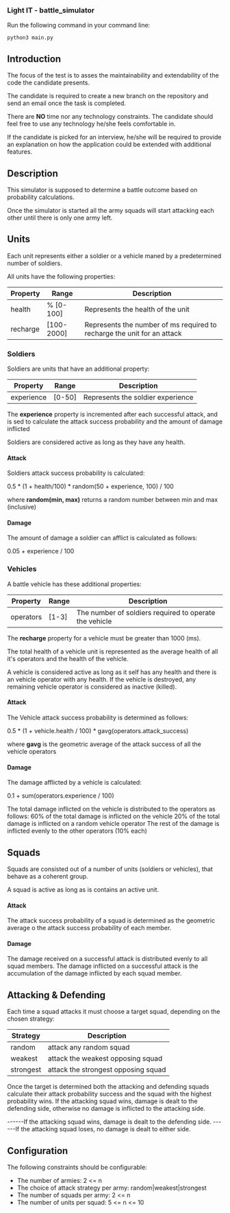 ### Light IT - battle_simulator

Run the following command in your command line:

```
python3 main.py
```

## Introduction

The focus of the test is to asses the maintainability and extendability of the code the candidate presents.

The candidate is required to create a new branch on the repository and send an email once the task is completed.

There are **NO** time nor any technology constraints. The candidate should feel free to use any technology he/she feels comfortable in.

If the candidate is picked for an interview, he/she will be required to provide an explanation on how the application could be extended with additional features.

## Description

This simulator is supposed to determine a battle outcome based on probability calculations.

Once the simulator is started all the army squads will start attacking each other until there is only one army left.


## Units

Each unit represents either a soldier or a vehicle maned by a predetermined number of soldiers.

All units have the following properties:


| Property |     Range    |                             Description                                 |
|----------|--------------|-------------------------------------------------------------------------|
| health   | % \[0-100\]  | Represents the health of the unit                                       |
| recharge | \[100-2000\] | Represents the number of ms required to recharge the unit for an attack |


### Soldiers

Soldiers are units that have an additional property:


|  Property  |   Range  |            Description            |
|------------|----------|-----------------------------------|
| experience | \[0-50\] | Represents the soldier experience |

The **experience**  property is incremented after each successful attack, and is sed to calculate the attack success probability and the amount of damage inflicted

Soldiers are considered active as long as they have any health.

#### Attack

Soldiers attack success probability is calculated:

0.5 * (1 + health/100) * random(50 + experience, 100) / 100

where **random(min, max)** returns a random number between min and max (inclusive)

#### Damage

The amount of damage a soldier can afflict is calculated as follows:

0.05 + experience / 100


### Vehicles

A battle vehicle has these additional properties:


|   Property  |  Range  |                        Description                     |
|-------------|---------|--------------------------------------------------------|
|  operators  | \[1-3\] | The number of soldiers required to operate the vehicle |     

The **recharge** property for a vehicle must be greater than 1000 (ms).

The total health of a vehicle unit is represented as the average health of all it's operators and the health of the vehicle.

A vehicle is considered active as long as it self has any health and there is an vehicle operator with any health.
If the vehicle is destroyed, any remaining vehicle operator is considered as inactive (killed).


#### Attack
The Vehicle attack success probability is determined as follows:

0.5 * (1 + vehicle.health / 100) * gavg(operators.attack_success)

where **gavg** is the geometric average of the attack success of all the vehicle operators

#### Damage

The damage afflicted by a vehicle is calculated:

0.1 + sum(operators.experience / 100)

The total damage inflicted on the vehicle is distributed to the operators as follows:
60% of the total damage is inflicted on the vehicle
20% of the total damage is inflicted on a random vehicle operator
The rest of the damage is inflicted evenly to the other operators (10% each)


## Squads

Squads are consisted out of a number of units (soldiers or vehicles), that behave as a coherent group.

A squad is active as long as is contains an active unit.

#### Attack

The attack success probability of a squad is determined as the geometric average o the attack success probability of each member.

#### Damage

The damage received on a successful attack is distributed evenly to all squad members.
The damage inflicted on a successful attack is the accumulation of the damage inflicted by each squad member.

## Attacking & Defending

Each time a squad attacks it must choose a target squad, depending on the chosen strategy:


| Strategy  |              Description              |
|-----------|---------------------------------------|
| random    | attack any random squad               |
| weakest   | attack the weakest opposing squad     |
| strongest | attack the strongest opposing squad   |

Once the target is determined both the attacking and defending squads calculate their attack probability success and the squad with the highest probability wins.
If the attacking squad wins, damage is dealt to the defending side, otherwise no damage is inflicted to the attacking side.

------If the attacking squad wins, damage is dealt to the defending side.
------If the attacking squad loses, no damage is dealt to either side.


## Configuration

The following constraints should be configurable:

- The number of armies: 2 <= n
- The choice of attack strategy per army: random|weakest|strongest
- The number of squads per army: 2 <= n
- The number of units per squad: 5 <= n <= 10

